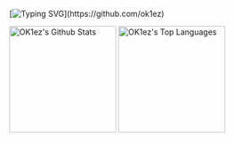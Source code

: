 [![Typing SVG](https://readme-typing-svg.herokuapp.com?font=Fira+Code&weight=700&pause=1000&color=ED3F84&width=435&lines=Hey%2C+I'm+OK1ez!)](https://github.com/ok1ez)


  <a href="https://github.com/anuraghazra/github-readme-stats"><img alt="OK1ez's Github Stats" src="https://denvercoder1-github-readme-stats.vercel.app/api/?username=OK1ezOK1ez&show_icons=true&include_all_commits=true&count_private=true&theme=radical&hide_border=true&bg_color=1F222E&title_color=F85D7F&icon_color=F8D866" height="192px"/></a>
  <a href="https://github.com/OK1ezOK1ez/github-readme-stats"><img alt="OK1ez's Top Languages" src="https://denvercoder1-github-readme-stats.vercel.app/api/top-langs/?username=OK1ez&langs_count=8&layout=compact&theme=radical&hide_border=true&bg_color=1F222E&title_color=F85D7F&icon_color=F8D866&hide=Jupyter%20Notebook,Roff" height="192px"/></a>








